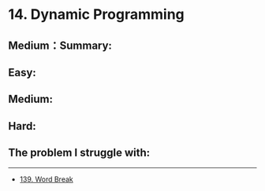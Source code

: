 # 14. Dynamic Programming

## Medium：Summary:







## Easy:



## Medium:



## Hard:



## The problem I  struggle with:

* * * 




* [139. Word Break](https://leetcode.com/problems/word-break/)



